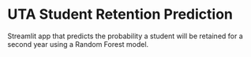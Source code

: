 # UTA Student Retention Prediction

Streamlit app that predicts the probability a student will be retained for a second year using a Random Forest model.
